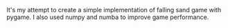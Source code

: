 It's my attempt to create a simple implementation of falling sand game with pygame.
I also used numpy and numba to improve game performance.